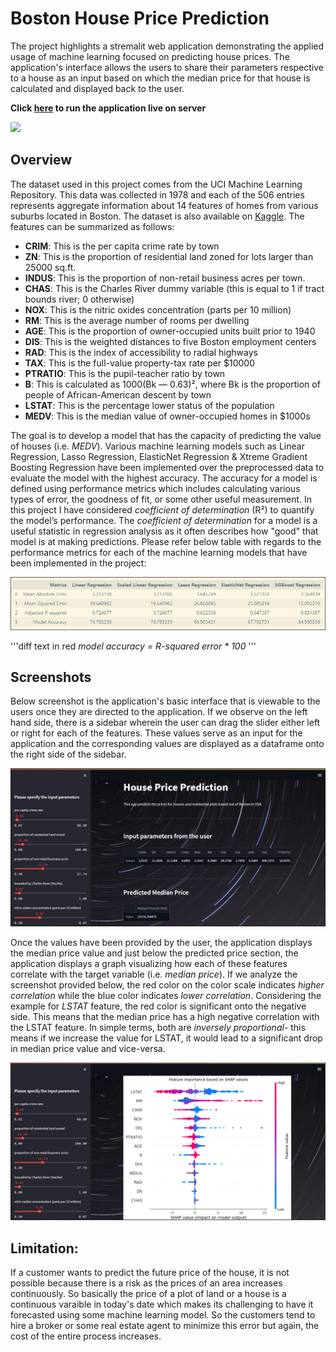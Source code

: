 # Boston House Price Prediction
The project highlights a stremalit web application demonstrating the applied usage of machine learning focused on predicting house prices. The application's interface allows the users to share their parameters respective to a house as an input based on which the median price for that house is calculated and displayed back to the user.

**Click [here](https://blink-house-price-predictor.herokuapp.com/) to run the application live on server**

<img src = ".\Images\image_4.jpg">

## Overview
The dataset used in this project comes from the UCI Machine Learning Repository. This data was collected in 1978 and each of the 506 entries represents aggregate information about 14 features of homes from various suburbs located in Boston. The dataset is also available on [Kaggle](). The features can be summarized as follows:
- **CRIM**: This is the per capita crime rate by town
- **ZN**: This is the proportion of residential land zoned for lots larger than 25000 sq.ft.
- **INDUS**: This is the proportion of non-retail business acres per town.
- **CHAS**: This is the Charles River dummy variable (this is equal to 1 if tract bounds river; 0 otherwise)
- **NOX**: This is the nitric oxides concentration (parts per 10 million)
- **RM**: This is the average number of rooms per dwelling
- **AGE**: This is the proportion of owner-occupied units built prior to 1940
- **DIS**: This is the weighted distances to five Boston employment centers
- **RAD**: This is the index of accessibility to radial highways
- **TAX**: This is the full-value property-tax rate per $10000
- **PTRATIO**: This is the pupil-teacher ratio by town
- **B**: This is calculated as 1000(Bk — 0.63)², where Bk is the proportion of people of African-American descent by town
- **LSTAT**: This is the percentage lower status of the population
- **MEDV**: This is the median value of owner-occupied homes in $1000s

The goal is to develop a model that has the capacity of predicting the value of houses (i.e. *MEDV*). Various machine learning models such as Linear Regression, Lasso Regression, ElasticNet Regression & Xtreme Gradient Boosting Regression have been implemented over the preprocessed data to evaluate the model with the highest accuracy. The accuracy for a model is defined using performance metrics which includes calculating various types of error, the goodness of fit, or some other useful measurement. In this project I have considered *coefficient of determination* (R²) to quantify the model’s performance. The *coefficient of determination* for a model is a useful statistic in regression analysis as it often describes how "good" that model is at making predictions. Please refer below table with regards to the performance metrics for each of the machine learning models that have been implemented in the project:

<img src = ".\Images\screenshot_3.PNG">

'''diff
text in red
*model accuracy = R-squared error * 100*
'''

## Screenshots

Below screenshot is the application's basic interface that is viewable to the users once they are directed to the application. If we observe on the left hand side, there is a sidebar wherein the user can drag the slider either left or right for each of the features. These values serve as an input for the application and the corresponding values are displayed as a dataframe onto the right side of the sidebar.

<img src = ".\Images\screenshot_1.PNG">

Once the values have been provided by the user, the application displays the median price value and just below the predicted price section, the application displays a graph visualizing how each of these features correlate with the target variable (i.e. *median price*). If we analyze the screenshot provided below, the red color on the color scale indicates *higher correlation* while the blue color indicates *lower correlation*. Considering the example for *LSTAT* feature, the red color is significant onto the negative side. This means that the median price has a high negative correlation with the LSTAT feature. In simple terms, both are *inversely proportional*- this means if we increase the value for LSTAT, it would lead to a significant drop in median price value and vice-versa.

<img src = ".\Images\screenshot_2.PNG">

## Limitation:
If a customer wants to predict the future price of the house, it is not possible because there is a risk as the prices of an area increases continuously. So basically the price of a plot of land or a house is a continuous varaible in today's date which makes its challenging to have it forecasted using some machine learning model. So the customers tend to hire a broker or some real estate agent to minimize this error but again, the cost of the entire process increases.